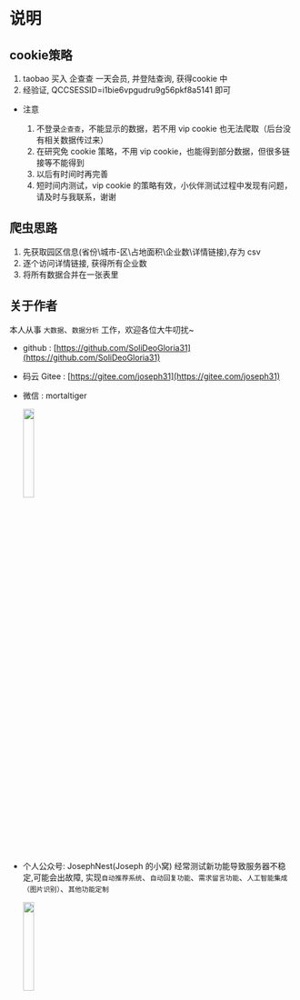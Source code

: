 # 说明

## cookie策略

1. taobao 买入 企查查 一天会员, 并登陆查询, 获得cookie 中 
2. 经验证, QCCSESSID=i1bie6vpgudru9g56pkf8a5141 即可

- 注意
  
  1. 不登录`企查查`，不能显示的数据，若不用 vip cookie 也无法爬取（后台没有相关数据传过来）
  2. 在研究免 cookie 策略，不用 vip cookie，也能得到部分数据，但很多链接等不能得到
  3. 以后有时间时再完善
  4. 短时间内测试，vip cookie 的策略有效，小伙伴测试过程中发现有问题，请及时与我联系，谢谢

## 爬虫思路

1. 先获取园区信息(省份\城市-区\占地面积\企业数\详情链接),存为 csv
2. 逐个访问详情链接, 获得所有企业数
3. 将所有数据合并在一张表里

## 关于作者

本人从事 `大数据`、`数据分析` 工作，欢迎各位大牛叨扰~

- github : [https://github.com/SoliDeoGloria31](https://github.com/SoliDeoGloria31)

- 码云 Gitee : [https://gitee.com/joseph31](https://gitee.com/joseph31)

- 微信 : mortaltiger

  <img src="https://gitee.com/joseph31/picture_bed/raw/master/mortaltiger.jpg" width="20%">

- 个人公众号: JosephNest(Joseph 的小窝)
  经常测试新功能导致服务器不稳定,可能会出故障, 实现`自动推荐系统`、`自动回复功能`、`需求留言功能`、`人工智能集成（图片识别）`、`其他功能定制`

  <img src="https://gitee.com/joseph31/picture_bed/raw/master/JosephNest.jpg" width="20%">
